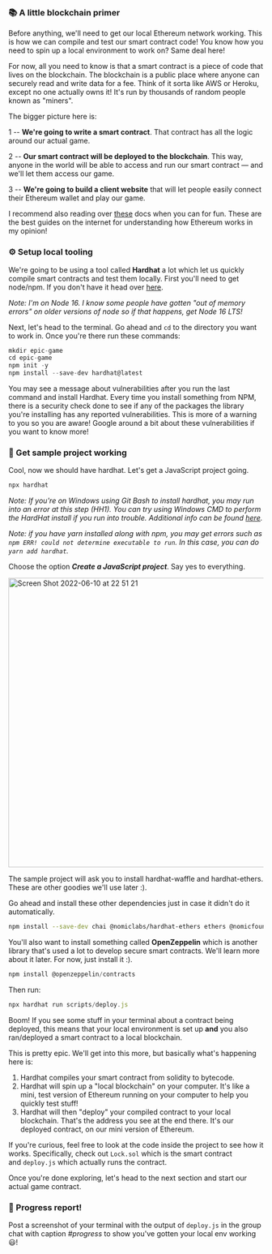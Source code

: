 

### 📚 A little blockchain primer

Before anything, we'll need to get our local Ethereum network working. This is how we can compile and test our smart contract code! You know how you need to spin up a local environment to work on? Same deal here!

For now, all you need to know is that a smart contract is a piece of code that lives on the blockchain. The blockchain is a public place where anyone can securely read and write data for a fee. Think of it sorta like AWS or Heroku, except no one actually owns it! It's run by thousands of random people known as "miners".

The bigger picture here is:

1 -- **We're going to write a smart contract**. That contract has all the logic around our actual game.

2 -- **Our smart contract will be deployed to the blockchain**. This way, anyone in the world will be able to access and run our smart contract — and we'll let them access our game.

3 -- **We're going to build a client website** that will let people easily connect their Ethereum wallet and play our game.

I recommend also reading over [these](https://ethereum.org/en/developers/docs/intro-to-ethereum/) docs when you can for fun. These are the best guides on the internet for understanding how Ethereum works in my opinion!

### ⚙️ Setup local tooling

We're going to be using a tool called **Hardhat** a lot which let us quickly compile smart contracts and test them locally. First you'll need to get node/npm. If you don't have it head over [here](https://hardhat.org/tutorial/setting-up-the-environment.html).

*Note: I'm on Node 16. I know some people have gotten "out of memory errors" on older versions of node so if that happens, get Node 16 LTS!*

Next, let's head to the terminal. Go ahead and `cd` to the directory you want to work in. Once you're there run these commands:

```javascript
mkdir epic-game
cd epic-game
npm init -y
npm install --save-dev hardhat@latest
```

You may see a message about vulnerabilities after you run the last command and install Hardhat. Every time you install something from NPM, there is a security check done to see if any of the packages the library you're installing has any reported vulnerabilities. This is more of a warning to you so you are aware! Google around a bit about these vulnerabilities if you want to know more!

### 🔨 Get sample project working

Cool, now we should have hardhat. Let's get a JavaScript project going.

```javascript
npx hardhat
```

*Note: If you're on Windows using Git Bash to install hardhat, you may run into an error at this step (HH1). You can try using Windows CMD to perform the HardHat install if you run into trouble. Additional info can be found [here](https://github.com/nomiclabs/hardhat/issues/1400#issuecomment-824097242).*

*Note: if you have yarn installed along with npm, you may get errors such as `npm ERR! could not determine executable to run`. In this case, you can do `yarn add hardhat`.*

Choose the option _**Create a JavaScript project**_. Say yes to everything.

<img width="571" alt="Screen Shot 2022-06-10 at 22 51 21" src="https://i.imgur.com/j1e8vJT.png">

The sample project will ask you to install hardhat-waffle and hardhat-ethers. These are other goodies we'll use later :).

Go ahead and install these other dependencies just in case it didn't do it automatically.

```bash
npm install --save-dev chai @nomiclabs/hardhat-ethers ethers @nomicfoundation/hardhat-toolbox @nomicfoundation/hardhat-chai-matchers
```

You'll also want to install something called **OpenZeppelin** which is another library that's used a lot to develop secure smart contracts. We'll learn more about it later. For now, just install it :).

```javascript
npm install @openzeppelin/contracts
```

Then run:

```javascript
npx hardhat run scripts/deploy.js
```


Boom! If you see some stuff in your terminal about a contract being deployed, this means that your local environment is set up **and** you also ran/deployed a smart contract to a local blockchain.

This is pretty epic. We'll get into this more, but basically what's happening here is:

1. Hardhat compiles your smart contract from solidity to bytecode.
2. Hardhat will spin up a "local blockchain" on your computer. It's like a mini, test version of Ethereum running on your computer to help you quickly test stuff!
3. Hardhat will then "deploy" your compiled contract to your local blockchain. That's the address you see at the end there. It's our deployed contract, on our mini version of Ethereum.

If you're curious, feel free to look at the code inside the project to see how it works. Specifically, check out `Lock.sol` which is the smart contract and `deploy.js` which actually runs the contract.

Once you're done exploring, let's head to the next section and start our actual game contract.

### 🚨 Progress report!

Post a screenshot of your terminal with the output of `deploy.js` in the group chat with caption _#progress_ to show you've gotten your local env working 😃!
